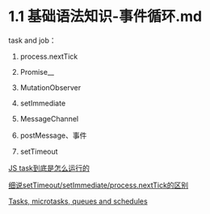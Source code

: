# 1.1 基础语法知识-事件循环.md

task and job：

1. process.nextTick
2. Promise__
3. MutationObserver

4. setImmediate
5. MessageChannel
6. postMessage、事件
7. setTimeout

[JS task到底是怎么运行的](https://github.com/rhinel/blog-word/issues/4)

[细说setTimeout/setImmediate/process.nextTick的区别](https://blog.csdn.net/hkh_1012/article/details/53453138)

[Tasks, microtasks, queues and schedules](https://jakearchibald.com/2015/tasks-microtasks-queues-and-schedules/?utm_source=html5weekly)

